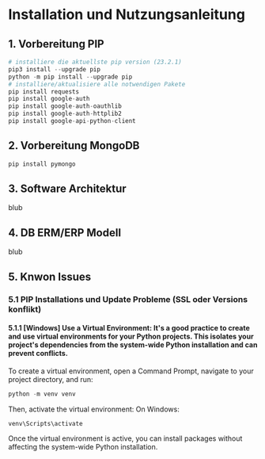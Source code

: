 # Installation und Nutzungsanleitung

## 1. Vorbereitung PIP

```python
# installiere die aktuellste pip version (23.2.1)
pip3 install --upgrade pip
python -m pip install --upgrade pip
# installiere/aktualisiere alle notwendigen Pakete
pip install requests
pip install google-auth
pip install google-auth-oauthlib
pip install google-auth-httplib2
pip install google-api-python-client
```

## 2. Vorbereitung MongoDB
```python
pip install pymongo

```

## 3. Software Architektur
blub

## 4. DB ERM/ERP Modell
blub

## 5. Knwon Issues

### 5.1 PIP Installations und Update Probleme (SSL oder Versions konflikt)

#### 5.1.1 [Windows] Use a Virtual Environment: It's a good practice to create and use virtual environments for your Python projects. This isolates your project's dependencies from the system-wide Python installation and can prevent conflicts.

To create a virtual environment, open a Command Prompt, navigate to your project directory, and run:

```python
python -m venv venv
```
Then, activate the virtual environment:
On Windows:

```python
venv\Scripts\activate
```
Once the virtual environment is active, you can install packages without affecting the system-wide Python installation.